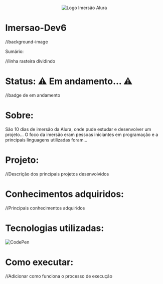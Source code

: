 <p align="center">
  <img src="https://i.imgur.com/1AxzYTZ.png" alt="Logo Imersão Alura">
</p>

# Imersao-Dev6

//background-image


Sumário:

//linha rasteira dividindo

# Status: ⚠️ Em andamento... ⚠️

//badge de em andamento

# Sobre: 
São 10 dias de imersão da Alura, onde pude estudar e desenvolver um projeto... O foco da imersão eram pessoas iniciantes em programação e a principais linguagens utilizadas foram...

# Projeto:
//Descrição dos principais projetos desenvolvidos

# Conhecimentos adquiridos:
//Principais conhecimentos adquiridos

# Tecnologias utilizadas:
![CodePen](https://img.shields.io/badge/Codepen-000000?style=for-the-badge&logo=codepen&logoColor=white)

# Como executar:
//Adicionar como funciona o processo de execução
